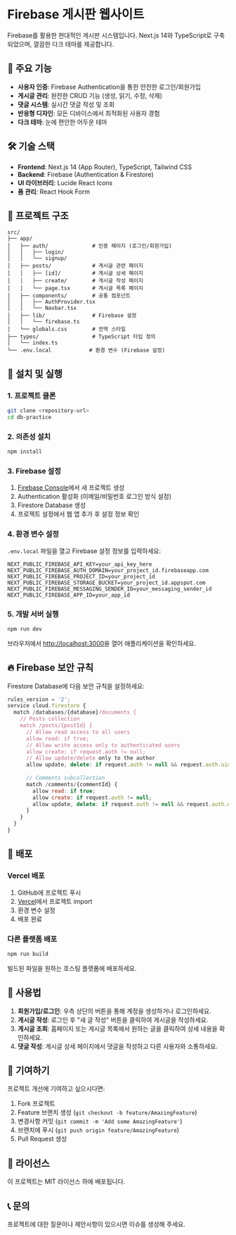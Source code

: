 # Firebase 게시판 웹사이트

Firebase를 활용한 현대적인 게시판 시스템입니다. Next.js 14와 TypeScript로 구축되었으며, 깔끔한 다크 테마를 제공합니다.

## 🚀 주요 기능

- **사용자 인증**: Firebase Authentication을 통한 안전한 로그인/회원가입
- **게시글 관리**: 완전한 CRUD 기능 (생성, 읽기, 수정, 삭제)
- **댓글 시스템**: 실시간 댓글 작성 및 조회
- **반응형 디자인**: 모든 디바이스에서 최적화된 사용자 경험
- **다크 테마**: 눈에 편안한 어두운 테마

## 🛠️ 기술 스택

- **Frontend**: Next.js 14 (App Router), TypeScript, Tailwind CSS
- **Backend**: Firebase (Authentication & Firestore)
- **UI 라이브러리**: Lucide React Icons
- **폼 관리**: React Hook Form

## 📁 프로젝트 구조

```
src/
├── app/
│   ├── auth/              # 인증 페이지 (로그인/회원가입)
│   │   ├── login/
│   │   └── signup/
│   ├── posts/             # 게시글 관련 페이지
│   │   ├── [id]/          # 게시글 상세 페이지
│   │   ├── create/        # 게시글 작성 페이지
│   │   └── page.tsx       # 게시글 목록 페이지
│   ├── components/        # 공통 컴포넌트
│   │   ├── AuthProvider.tsx
│   │   └── Navbar.tsx
│   ├── lib/               # Firebase 설정
│   │   └── firebase.ts
│   └── globals.css        # 전역 스타일
├── types/                 # TypeScript 타입 정의
│   └── index.ts
└── .env.local            # 환경 변수 (Firebase 설정)
```

## 🔧 설치 및 실행

### 1. 프로젝트 클론

```bash
git clone <repository-url>
cd db-practice
```

### 2. 의존성 설치

```bash
npm install
```

### 3. Firebase 설정

1. [Firebase Console](https://console.firebase.google.com/)에서 새 프로젝트 생성
2. Authentication 활성화 (이메일/비밀번호 로그인 방식 설정)
3. Firestore Database 생성
4. 프로젝트 설정에서 웹 앱 추가 후 설정 정보 확인

### 4. 환경 변수 설정

`.env.local` 파일을 열고 Firebase 설정 정보를 입력하세요:

```env
NEXT_PUBLIC_FIREBASE_API_KEY=your_api_key_here
NEXT_PUBLIC_FIREBASE_AUTH_DOMAIN=your_project_id.firebaseapp.com
NEXT_PUBLIC_FIREBASE_PROJECT_ID=your_project_id
NEXT_PUBLIC_FIREBASE_STORAGE_BUCKET=your_project_id.appspot.com
NEXT_PUBLIC_FIREBASE_MESSAGING_SENDER_ID=your_messaging_sender_id
NEXT_PUBLIC_FIREBASE_APP_ID=your_app_id
```

### 5. 개발 서버 실행

```bash
npm run dev
```

브라우저에서 [http://localhost:3000](http://localhost:3000)을 열어 애플리케이션을 확인하세요.

## 🔥 Firebase 보안 규칙

Firestore Database에 다음 보안 규칙을 설정하세요:

```javascript
rules_version = '2';
service cloud.firestore {
  match /databases/{database}/documents {
    // Posts collection
    match /posts/{postId} {
      // Allow read access to all users
      allow read: if true;
      // Allow write access only to authenticated users
      allow create: if request.auth != null;
      // Allow update/delete only to the author
      allow update, delete: if request.auth != null && request.auth.uid == resource.data.authorId;
      
      // Comments subcollection
      match /comments/{commentId} {
        allow read: if true;
        allow create: if request.auth != null;
        allow update, delete: if request.auth != null && request.auth.uid == resource.data.authorId;
      }
    }
  }
}
```

## 🚀 배포

### Vercel 배포

1. GitHub에 프로젝트 푸시
2. [Vercel](https://vercel.com)에서 프로젝트 import
3. 환경 변수 설정
4. 배포 완료

### 다른 플랫폼 배포

```bash
npm run build
```

빌드된 파일을 원하는 호스팅 플랫폼에 배포하세요.

## 📝 사용법

1. **회원가입/로그인**: 우측 상단의 버튼을 통해 계정을 생성하거나 로그인하세요.
2. **게시글 작성**: 로그인 후 "새 글 작성" 버튼을 클릭하여 게시글을 작성하세요.
3. **게시글 조회**: 홈페이지 또는 게시글 목록에서 원하는 글을 클릭하여 상세 내용을 확인하세요.
4. **댓글 작성**: 게시글 상세 페이지에서 댓글을 작성하고 다른 사용자와 소통하세요.

## 🤝 기여하기

프로젝트 개선에 기여하고 싶으시다면:

1. Fork 프로젝트
2. Feature 브랜치 생성 (`git checkout -b feature/AmazingFeature`)
3. 변경사항 커밋 (`git commit -m 'Add some AmazingFeature'`)
4. 브랜치에 푸시 (`git push origin feature/AmazingFeature`)
5. Pull Request 생성

## 📄 라이선스

이 프로젝트는 MIT 라이선스 하에 배포됩니다.

## 📞 문의

프로젝트에 대한 질문이나 제안사항이 있으시면 이슈를 생성해 주세요.
